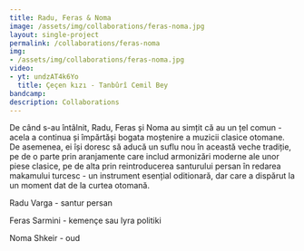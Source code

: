 ```yaml
---
title: Radu, Feras & Noma
image: /assets/img/collaborations/feras-noma.jpg
layout: single-project
permalink: /collaborations/feras-noma
img: 
- /assets/img/collaborations/feras-noma.jpg
video: 
- yt: undzAT4k6Yo
  title: Çeçen kızı - Tanbûrî Cemil Bey
bandcamp: 
description: Collaborations
---
```


De când s-au întâlnit, Radu, Feras și Noma au simțit că au un țel comun - acela a continua și împărtăși bogata moștenire a muzicii clasice otomane. De asemenea, ei își doresc să aducă un suflu nou în această veche tradiție, pe de o parte prin aranjamente care includ armonizări moderne ale unor piese clasice, pe de alta prin reintroducerea santurului persan în redarea makamului turcesc - un instrument esențial oditionară, dar care a dispărut la un moment dat de la curtea otomană.


Radu Varga - santur persan

Feras Sarmini - kemençe sau lyra politiki

Noma Shkeir - oud
